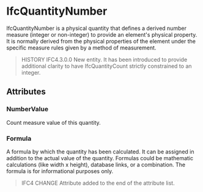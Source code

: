 # IfcQuantityNumber

IfcQuantityNumber is a physical quantity that defines a derived number measure (integer or non-integer) to provide an element's physical property. It is normally derived from the physical properties of the element under the specific measure rules given by a method of measurement.

> HISTORY IFC4.3.0.0 New entity. It has been introduced to provide additional clarity to have IfcQuantityCount strictly constrained to an integer.

## Attributes

### NumberValue
Count measure value of this quantity.

### Formula
A formula by which the quantity has been calculated. It can be assigned in addition to the actual value of the quantity. Formulas could be mathematic calculations (like width x height), database links, or a combination. The formula is for informational purposes only.

> IFC4 CHANGE Attribute added to the end of the attribute list.
